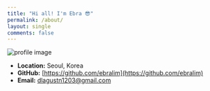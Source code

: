 ```yaml
---
title: "Hi all! I'm Ebra 😎"
permalink: /about/
layout: single
comments: false
---
```


![profile image](https://github-account.github.io/assets/images/profileimg.png)

- <i class="fas fa-map-marker-alt"></i> **Location:** Seoul, Korea
- <i class="fab fa-github"></i> **GitHub:** [https://github.com/ebralim](https://github.com/ebralim)
- **Email:** [dlagustn1203@gmail.com](mailto:dlagustn1203@gmail.com)
